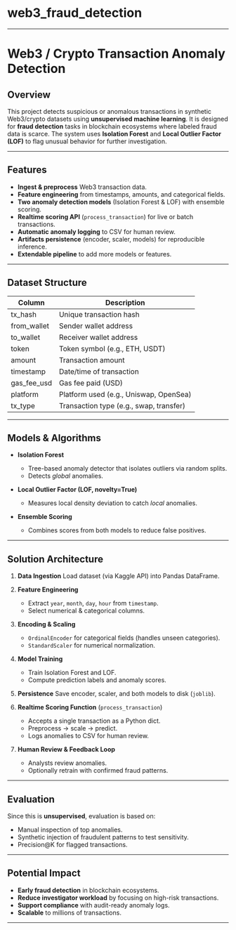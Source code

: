 # web3_fraud_detection
---

# Web3 / Crypto Transaction Anomaly Detection

## Overview

This project detects suspicious or anomalous transactions in synthetic Web3/crypto datasets using **unsupervised machine learning**.
It is designed for **fraud detection** tasks in blockchain ecosystems where labeled fraud data is scarce.
The system uses **Isolation Forest** and **Local Outlier Factor (LOF)** to flag unusual behavior for further investigation.

---

## Features

* **Ingest & preprocess** Web3 transaction data.
* **Feature engineering** from timestamps, amounts, and categorical fields.
* **Two anomaly detection models** (Isolation Forest & LOF) with ensemble scoring.
* **Realtime scoring API** (`process_transaction`) for live or batch transactions.
* **Automatic anomaly logging** to CSV for human review.
* **Artifacts persistence** (encoder, scaler, models) for reproducible inference.
* **Extendable pipeline** to add more models or features.

---

## Dataset Structure

| Column        | Description                             |
| ------------- | --------------------------------------- |
| tx\_hash      | Unique transaction hash                 |
| from\_wallet  | Sender wallet address                   |
| to\_wallet    | Receiver wallet address                 |
| token         | Token symbol (e.g., ETH, USDT)          |
| amount        | Transaction amount                      |
| timestamp     | Date/time of transaction                |
| gas\_fee\_usd | Gas fee paid (USD)                      |
| platform      | Platform used (e.g., Uniswap, OpenSea)  |
| tx\_type      | Transaction type (e.g., swap, transfer) |

---

##  Models & Algorithms

* **Isolation Forest**

  * Tree-based anomaly detector that isolates outliers via random splits.
  * Detects *global* anomalies.
* **Local Outlier Factor (LOF, novelty=True)**

  * Measures local density deviation to catch *local* anomalies.
* **Ensemble Scoring**

  * Combines scores from both models to reduce false positives.

---

##  Solution Architecture

1. **Data Ingestion**
   Load dataset (via Kaggle API) into Pandas DataFrame.

2. **Feature Engineering**

   * Extract `year`, `month`, `day`, `hour` from `timestamp`.
   * Select numerical & categorical columns.

3. **Encoding & Scaling**

   * `OrdinalEncoder` for categorical fields (handles unseen categories).
   * `StandardScaler` for numerical normalization.

4. **Model Training**

   * Train Isolation Forest and LOF.
   * Compute prediction labels and anomaly scores.

5. **Persistence**
   Save encoder, scaler, and both models to disk (`joblib`).

6. **Realtime Scoring Function** (`process_transaction`)

   * Accepts a single transaction as a Python dict.
   * Preprocess → scale → predict.
   * Logs anomalies to CSV for human review.

7. **Human Review & Feedback Loop**

   * Analysts review anomalies.
   * Optionally retrain with confirmed fraud patterns.

---
## Evaluation

Since this is **unsupervised**, evaluation is based on:

* Manual inspection of top anomalies.
* Synthetic injection of fraudulent patterns to test sensitivity.
* Precision\@K for flagged transactions.

---

## Potential Impact

* **Early fraud detection** in blockchain ecosystems.
* **Reduce investigator workload** by focusing on high-risk transactions.
* **Support compliance** with audit-ready anomaly logs.
* **Scalable** to millions of transactions.

---
